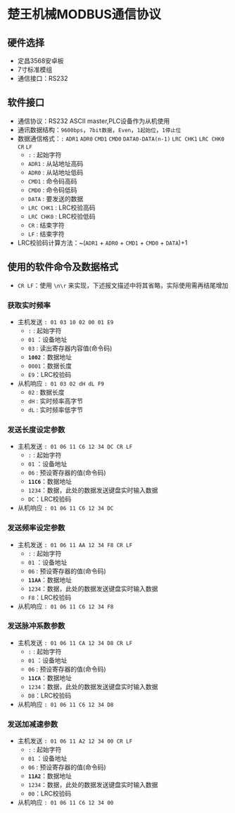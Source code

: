 # 楚王机械MODBUS通信协议

## 硬件选择
- 定昌3568安卓板
- 7寸标准模组
- 通信接口：RS232

## 软件接口
- 通信协议：RS232 ASCII master,PLC设备作为从机使用
- 通讯数据结构：`9600bps`，`7bit数据`，`Even`，`1起始位`，`1停止位`
- 数据通信格式：`:` `ADR1` `ADR0` `CMD1` `CMD0` `DATA0-DATA(n-1)` `LRC CHK1` `LRC CHK0` `CR` `LF`
  - `:` : 起始字符
  - `ADR1` : 从站地址高码
  - `ADR0` : 从站地址低码
  - `CMD1` : 命令码高码
  - `CMD0` : 命令码低码
  - `DATA` : 要发送的数据
  - `LRC CHK1` : LRC校验高码
  - `LRC CHK0` : LRC校验低码
  - `CR` : 结束字符
  - `LF` : 结束字符
- LRC校验码计算方法：~(`ADR1` + `ADR0` + `CMD1` + `CMD0` + `DATA`)+1

## 使用的软件命令及数据格式
- `CR LF`：使用 `\n\r` 来实现，下述报文描述中将其省略，实际使用需再结尾增加

### 获取实时频率
- 主机发送 `: 01 03 10 02 00 01 E9`
  - `:` : 起始字符
  - `01` ：设备地址
  - `03` : 读出寄存器内容值(命令码)
  - __`1002`__：数据地址
  - `0001`：数据长度
  - `E9`：LRC校验码
- 从机响应 `: 01 03 02 dH dL F9`
  - `02` : 数据长度
  - `dH` : 实时频率高字节
  - `dL` : 实时频率低字节

### 发送长度设定参数
- 主机发送 `: 01 06 11 C6 12 34 DC CR LF`
  - `:` : 起始字符
  - `01` ：设备地址
  - `06` : 预设寄存器的值(命令码)
  - __`11C6`__：数据地址
  - `1234`：数据，此处的数据发送键盘实时输入数据
  - `DC`：LRC校验码
- 从机响应 `: 01 06 11 C6 12 34 DC `

### 发送频率设定参数
- 主机发送 `: 01 06 11 AA 12 34 F8 CR LF`
  - `:` : 起始字符
  - `01` ：设备地址
  - `06` : 预设寄存器的值(命令码)
  - __`11AA`__：数据地址
  - `1234`：数据，此处的数据发送键盘实时输入数据
  - `F8`：LRC校验码
- 从机响应 `: 01 06 11 C6 12 34 F8 `

### 发送脉冲系数参数
- 主机发送 `: 01 06 11 CA 12 34 D8 CR LF`
  - `:` : 起始字符
  - `01` ：设备地址
  - `06` : 预设寄存器的值(命令码)
  - __`11CA`__：数据地址
  - `1234`：数据，此处的数据发送键盘实时输入数据
  - `D8`：LRC校验码
- 从机响应 `: 01 06 11 C6 12 34 D8 `

### 发送加减速参数
- 主机发送 `: 01 06 11 A2 12 34 00 CR LF`
  - `:` : 起始字符
  - `01` ：设备地址
  - `06` : 预设寄存器的值(命令码)
  - __`11A2`__：数据地址
  - `1234`：数据，此处的数据发送键盘实时输入数据
  - `00`：LRC校验码
- 从机响应 `: 01 06 11 C6 12 34 00 `
